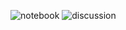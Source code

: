 ![notebook](https://road-to-kaggle-grandmaster.vercel.app/api/badges/mostafaalaa123/notebook)
![discussion](https://road-to-kaggle-grandmaster.vercel.app/api/badges/mostafaalaa123/discussion)
